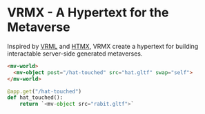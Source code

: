# VRMX - A Hypertext for the Metaverse

Inspired by [VRML](https://en.wikipedia.org/wiki/VRML) and [HTMX](https://htmx.org/), VRMX create a hypertext for building interactable server-side generated metaverses.

```html
<mv-world>
  <mv-object post="/hat-touched" src="hat.gltf" swap="self">
</mv-world>
```

```python
@app.get("/hat-touched")
def hat_touched():
    return `<mv-object src="rabit.gltf">`
```
